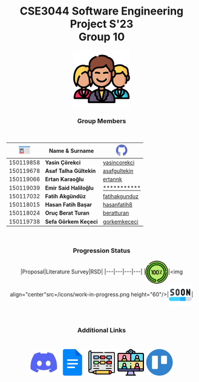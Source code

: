 <div align="center" >

# **CSE3044 Software Engineering Project S'23 <br>Group 10** 

<img src="/icons/man.png" width="150">

<br>

### **Group Members**
<br>

|<img src="/icons/card.png" width="30">   | Name & Surname  |<img src="/icons/github.png" width="30">|
|---|---|---|
|150119858   |**Yasin Çörekci**        |<a href="https://github.com/yasincorekci/">yasincorekci</a>|
|150119678   |**Asaf Talha Gültekin**  |<a href="https://github.com/asafgultekin/">asafgultekin</a>|
|150119066   |**Ertan Karaoğlu**       |<a href="https://github.com/ertannk/">ertannk</a>|
|150119039   |**Emir Said Haliloğlu**  |<a href="https://github.com/*****/">***********</a>|
|150117032   |**Fatih Akgündüz**       |<a href="https://github.com/fatihakgunduz/">fatihakgunduz</a>|
|150118015   |**Hasan Fatih Başar**    |<a href="https://github.com/hasanfatih8/">hasanfatih8</a>|
|150118024   |**Oruç Berat Turan**     |<a href="https://github.com/beratturan/">beratturan</a>|
|150119738   |**Sefa Görkem Keçeci**   |<a href="https://github.com/gorkemkececi/">gorkemkececi</a>|




</div>
<div align="center" >
<br>

### **Progression Status**


|Proposal|Literature Survey|RSD|
|---|---|---|---|
|<img align="center" src=/icons/completed.png height="60"/>|<img align="center"src=/icons/work-in-progress.png height="60"/>|<img align="center" src=/icons/soon.png height="60"/>|

</div>
<div align="center">
<br>

### **Additional Links**
<h1 align="center">
<a href="https://discord.gg/fa8y4F65v9" target="blank"><img align="center" alt="Discord" src=/icons/discord.png height="70"/></a>
<a href="https://docs.google.com/" target="blank"><img align="center" alt="Google Docs" src=/icons/google-docs.png height="70"/></a>
<a href="https://app.diagrams.net//" target="blank"><img align="center" alt="Draw IO" src=/icons/diagram.png height="70"/></a>
<a href="https://doodle.com/en//" target="blank"><img align="center" alt="Doodle" src=/icons/meeting.png height="70"/></a>
<a href="https://trello.com/b/Bx3LmrmP/cse3063f22p1grp6iteration-3" target="blank"><img align="center" alt="Kanban Board" src=/icons/trello.png height="70"/></a>
</h1>


</div>
